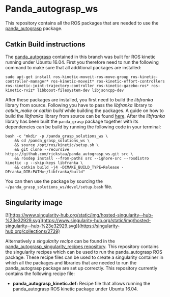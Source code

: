# Panda_autograsp_ws
This repository contains all the ROS packages that are needed to use the [panda_autograsp](https://github.com/rickstaa/panda_autograsp) package. 

## Catkin Build instructions

The [panda_autograsp](https://github.com/rickstaa/panda_autograsp) contained in this branch was built for ROS kinetic running under Ubuntu 16.04. First you therefore need to run the following command to make sure that all additional packages are installed:

    sudo apt-get install ros-kinetic-moveit-ros-move-group ros-kinetic-controller-manager* ros-kinetic-moveit* ros-kinetic-effort-controllers ros-kinetic-joint-trajectory-controller ros-kinetic-gazebo-ros* ros-kinetic-rviz* libboost-filesystem-dev libjsoncpp-dev

After these packages are installed, you first need to build the *libfranka* library from source. Following you have to pass the *libfranka* library to *catkin_make* or *catkin build* while building the packages. A guide on how to build the *libfranka* library from source can be found [here](https://frankaemika.github.io/docs/installation.html#building-from-source). After the *libfranka* library has been built the `panda_grasp` package together with its dependencies can be build by running the following code in your terminal:

    bash -c "mkdir -p /panda_grasp_solutions_ws \
        && cd /panda_grasp_solutions_ws \
        && source /opt/ros/kinetic/setup.sh \
        && git clone --recursive https://github.com/rickstaa/panda_autograsp_ws.git src \
        && rosdep install --from-paths src --ignore-src --rosdistro kinetic -y --skip-keys libfranka \
        && catkin build -j4 -DCMAKE_BUILD_TYPE=Release -DFranka_DIR:PATH=~/libfranka/build"

You can then use the package by sourcing the `~/panda_grasp_solutions_ws/devel/setup.bash` file.

## Singularity image

[![https://www.singularity-hub.org/static/img/hosted-singularity--hub-%23e32929.svg](https://www.singularity-hub.org/static/img/hosted-singularity--hub-%23e32929.svg)](https://singularity-hub.org/collections/2739)

Alternatively a *singularity recipe* can be found in the [panda_autograsp_singularity_recipes repository](https://github.com/rickstaa/panda_autograsp_singularity_recipes). This repository contains the singularity recipes which can be used to run the panda_autograsp ROS package. These recipe files can be used to create a singularity container in which all the packages and libraries that are needed to run the panda_autograsp package are set up correctly. This repository currently contains the following recipe file:

- **panda_autograsp_kinetic.def:** Recipe file that allows running the panda_autograsp ROS kinetic package under Ubuntu 16.04.
